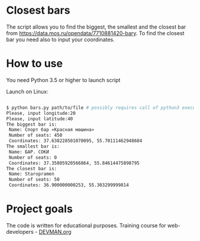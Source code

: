 # Closest bars
The script allows you to find the biggest, the smallest and the closest bar from https://data.mos.ru/opendata/7710881420-bary. To find the closest bar you need also to input your coordinates. 

# How to use

You need Python 3.5 or higher to launch script

Launch on Linux:

```bash

$ python bars.py path/to/file # possibly requires call of python3 executive instead of just python
Please, input longitude:20
Please, input latitude:40
The biggest bar is:
 Name: Спорт бар «Красная машина»
 Number of seats: 450
 Coordinates: 37.638228501070095, 55.70111462948684
The smallest bar is:
 Name: БАР. СОКИ
 Number of seats: 0
 Coordinates: 37.35805920566864, 55.84614475898795
The closest bar is:
 Name: Staropramen
 Number of seats: 50
 Coordinates: 36.900000000253, 55.303299999814


```


# Project goals

The code is written for educational purposes. Training course for web-developers - [DEVMAN.org](https://devman.org)
